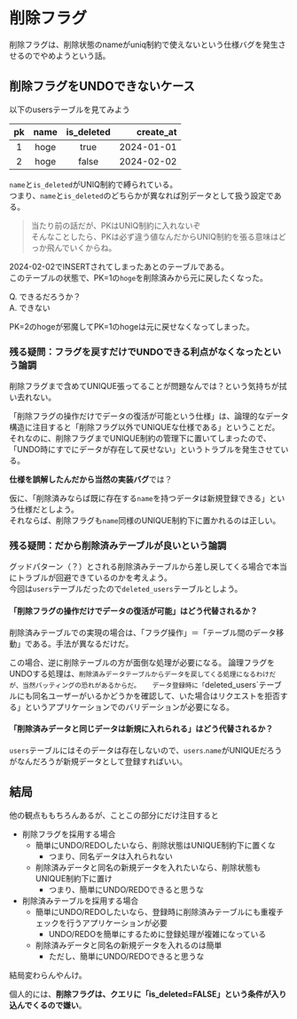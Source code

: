 # 削除フラグ

削除フラグは、削除状態のnameがuniq制約で使えないという仕様バグを発生させるのでやめようという話。

## 削除フラグをUNDOできないケース

以下のusersテーブルを見てみよう

|pk|name|is_deleted|create_at|
|:--:|:--:|:--:|--:|
|1|hoge|true|2024-01-01|
|2|hoge|false|2024-02-02|

`name`と`is_deleted`がUNIQ制約で縛られている。  
つまり、`name`と`is_deleted`のどちらかが異なれば別データとして扱う設定である。

> 当たり前の話だが、PKはUNIQ制約に入れないぞ  
> そんなことしたら、PKは必ず違う値なんだからUNIQ制約を張る意味はどっか飛んでいくからね。

2024-02-02でINSERTされてしまったあとのテーブルである。  
このテーブルの状態で、PK=1の`hoge`を削除済みから元に戻したくなった。  

Q. できるだろうか？  
A. できない

PK=2のhogeが邪魔してPK=1のhogeは元に戻せなくなってしまった。

### 残る疑問：フラグを戻すだけでUNDOできる利点がなくなったという論調

削除フラグまで含めてUNIQUE張ってることが問題なんでは？という気持ちが拭い去れない。

「削除フラグの操作だけでデータの復活が可能という仕様」は、論理的なデータ構造に注目すると「削除フラグ以外でUNIQUEな仕様である」ということだ。  
それなのに、削除フラグまでUNIQUE制約の管理下に置いてしまったので、「UNDO時にすでにデータが存在して戻せない」というトラブルを発生させている。

**仕様を誤解したんだから当然の実装バグ**では？

仮に、「削除済みならば既に存在する`name`を持つデータは新規登録できる」という仕様だとしよう。  
それならば、削除フラグも`name`同様のUNIQUE制約下に置かれるのは正しい。

### 残る疑問：だから削除済みテーブルが良いという論調

グッドパターン（？）とされる削除済みテーブルから差し戻してくる場合で本当にトラブルが回避できているのかを考えよう。  
今回は`users`テーブルだったので`deleted_users`テーブルとしよう。

#### 「削除フラグの操作だけでデータの復活が可能」はどう代替されるか？

削除済みテーブルでの実現の場合は、「フラグ操作」＝「テーブル間のデータ移動」である。手法が異なるだけだ。

この場合、逆に削除テーブルの方が面倒な処理が必要になる。
論理フラグをUNDOする処理は、`削除済みデータテーブルからデータを戻してくる処理になるわけだが、当然バッティングの恐れがあるからだ。  
データ登録時に「`deleted_users`テーブルにも同名ユーザーがいるかどうかを確認して、いた場合はリクエストを拒否する」というアプリケーションでのバリデーションが必要になる。

#### 「削除済みデータと同じデータは新規に入れられる」はどう代替されるか？

`users`テーブルにはそのデータは存在しないので、`users`.`name`がUNIQUEだろうがなんだろうが新規データとして登録すればいい。

## 結局

他の観点ももちろんあるが、ことこの部分にだけ注目すると

- 削除フラグを採用する場合
  - 簡単にUNDO/REDOしたいなら、削除状態はUNIQUE制約下に置くな
    - つまり、同名データは入れられない
  - 削除済みデータと同名の新規データを入れたいなら、削除状態もUNIQUE制約下に置け
    - つまり、簡単にUNDO/REDOできると思うな
- 削除済みテーブルを採用する場合
  - 簡単にUNDO/REDOしたいなら、登録時に削除済みテーブルにも重複チェックを行うアプリケーションが必要
    - UNDO/REDOを簡単にするために登録処理が複雑になっている
  - 削除済みデータと同名の新規データを入れるのは簡単
    - ただし、簡単にUNDO/REDOできると思うな

結局変わらんやんけ。

個人的には、**削除フラグは、クエリに「is_deleted=FALSE」という条件が入り込んでくるので嫌い**。
